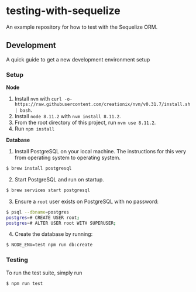 # testing-with-sequelize

An example repository for how to test with the Sequelize ORM.

## Development

A quick guide to get a new development environment setup

### Setup

**Node**

1. Install `nvm` with `curl -o- https://raw.githubusercontent.com/creationix/nvm/v0.31.7/install.sh | bash`.
2. Install `node 8.11.2` with `nvm install 8.11.2`.
3. From the root directory of this project, run `nvm use 8.11.2`.
4. Run `npm install`

**Database**

1. Install PostgreSQL on your local machine. The instructions for this very from operating system to operating system.

```bash
$ brew install postgresql
```

2. Start PostgreSQL and run on startup.

```bash
$ brew services start postgresql
```

3. Ensure a `root` user exists on PostgreSQL with no password:

```bash
$ psql --dbname=postgres
postgres=# CREATE USER root;
postgres=# ALTER USER root WITH SUPERUSER;
```

4. Create the database by running:

```bash
$ NODE_ENV=test npm run db:create
```

### Testing

To run the test suite, simply run

```bash
$ npm run test
```

